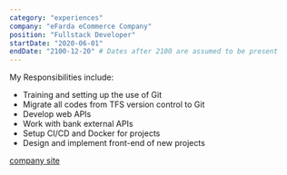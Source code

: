 ```yaml
---
category: "experiences"
company: "eFarda eCommerce Company"
position: "Fullstack Developer"
startDate: "2020-06-01"
endDate: "2100-12-20" # Dates after 2100 are assumed to be present
---
```


My Responsibilities include:

- Training and setting up the use of Git
- Migrate all codes from TFS version control to Git
- Develop web APIs
- Work with bank external APIs
- Setup CI/CD and Docker for projects
- Design and implement front-end of new projects

[company site](https://www.efarda.ir/)
